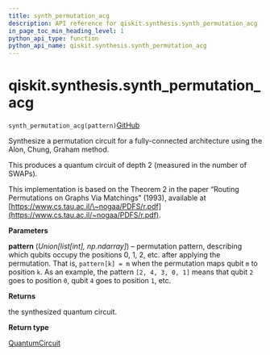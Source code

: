 ```yaml
---
title: synth_permutation_acg
description: API reference for qiskit.synthesis.synth_permutation_acg
in_page_toc_min_heading_level: 1
python_api_type: function
python_api_name: qiskit.synthesis.synth_permutation_acg
---
```


# qiskit.synthesis.synth\_permutation\_acg

<span id="qiskit.synthesis.synth_permutation_acg" />

`synth_permutation_acg(pattern)`[GitHub](https://github.com/qiskit/qiskit/tree/stable/0.41/qiskit/synthesis/permutation/permutation_full.py "view source code")

Synthesize a permutation circuit for a fully-connected architecture using the Alon, Chung, Graham method.

This produces a quantum circuit of depth 2 (measured in the number of SWAPs).

This implementation is based on the Theorem 2 in the paper “Routing Permutations on Graphs Via Matchings” (1993), available at [https://www.cs.tau.ac.il/\~nogaa/PDFS/r.pdf](https://www.cs.tau.ac.il/~nogaa/PDFS/r.pdf).

**Parameters**

**pattern** (*Union\[list\[int], np.ndarray]*) – permutation pattern, describing which qubits occupy the positions 0, 1, 2, etc. after applying the permutation. That is, `pattern[k] = m` when the permutation maps qubit `m` to position `k`. As an example, the pattern `[2, 4, 3, 0, 1]` means that qubit `2` goes to position `0`, qubit `4` goes to position `1`, etc.

**Returns**

the synthesized quantum circuit.

**Return type**

[QuantumCircuit](qiskit.circuit.QuantumCircuit "qiskit.circuit.QuantumCircuit")

